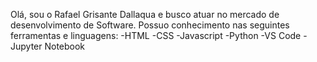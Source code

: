 Olá, sou o Rafael Grisante Dallaqua e busco atuar no mercado de desenvolvimento de Software.
Possuo conhecimento nas seguintes ferramentas e linguagens:
-HTML
-CSS
-Javascript
-Python
-VS Code
-Jupyter Notebook
